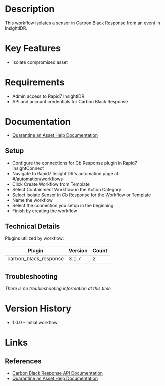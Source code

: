 # Description

This workflow isolates a sensor in Carbon Black Response from an event in InsightIDR.

# Key Features

* Isolate compromised asset

# Requirements

* Admin access to Rapid7 InsightIDR
* API and account credentials for Carbon Black Response

# Documentation

* [Quarantine an Asset Help Documentation](https://insightidr.help.rapid7.com/docs/quarantine-an-asset)

## Setup

* Configure the connections for Cb Response plugin in Rapid7 InsightConnect
* Navigate to Rapid7 InsightIDR's automation page at #/automation/workflows
* Click Create Workflow from Template
* Select Containment Workflow in the Action Category
* Select Isolate Sensor in Cb Response for the Workflow or Template
* Name the workflow
* Select the connection you setup in the beginning
* Finish by creating the workflow

## Technical Details

Plugins utilized by workflow:

|Plugin|Version|Count|
|----|----|--------|
|carbon_black_response|3.1.7|2|

## Troubleshooting

_There is no troubleshooting information at this time_

# Version History

* 1.0.0 - Initial workflow

# Links

## References

* [Carbon Black Response API Documentation](https://developer.carbonblack.com/reference/enterprise-response/6.1/rest-api/)
* [Quarantine an Asset Help Documentation](https://insightidr.help.rapid7.com/docs/quarantine-an-asset)